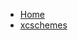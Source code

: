 <!-- docs/_sidebar.md -->
- [Home](/)
- [xcschemes](devassistDocs/docs/Tutorials/MapViewTutorial/MapViewTutorial.xcodeproj/xcshareddata/xcschemes/)